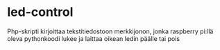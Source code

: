 # led-control
Php-skripti kirjoittaa tekstitiedostoon merkkijonon, jonka raspberry pi:llä oleva pythonkoodi lukee ja laittaa oikean ledin päälle tai pois
